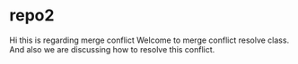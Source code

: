 # repo2
Hi this is regarding merge conflict
Welcome to merge conflict resolve class.
And also we are discussing how to resolve this conflict.
